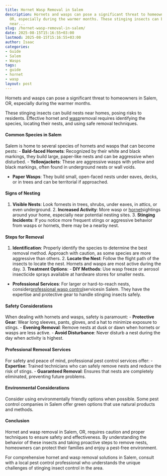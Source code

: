 ```yaml
---
title: Hornet Wasp Removal in Salem
description: Hornets and wasps can pose a significant threat to homeowners in Salem,
  OR, especially during the warmer months. These stinging insects can build nests
  near...
slug: /hornet-wasp-removal-in-salem/
date: 2025-08-15T15:16:55+03:00
lastmod: 2025-08-15T15:16:55+03:00
author: Isaac
categories:
- Guide
- Salem
- Wasps
tags:
- guide
- hornet
- wasp
layout: post
---
```

Hornets and wasps can pose a significant threat to homeowners in Salem, OR, especially during the warmer months.

These stinging insects can build nests near homes, posing risks to residents. Effective hornet and [wasp](https://pestpolicy.com/baby-wasp/)removal requires identifying the species, locating their nests, and using safe removal techniques.

####  Common Species in Salem

Salem is home to several species of hornets and wasps that can become pests: - **Bald-faced Hornets**: Recognized by their white and black markings, they build large, paper-like nests and can be aggressive when disturbed. - **Yellowjackets**: These are aggressive wasps with yellow and black markings, often found in underground nests or wall voids.

- **Paper Wasps**: They build small, open-faced nests under eaves, decks, or in trees and can be territorial if approached.

####  Signs of Nesting

1. **Visible Nests**: Look fornests in trees, shrubs, under eaves, in attics, or even underground. 2. **Increased Activity**: More wasp or [hornet](https://pestpolicy.com/hornet-bees-and-wasp-removal-tacoma/)sightings around your home, especially near potential nesting sites. 3. **Stinging Incidents**: If you notice more frequent stings or aggressive behavior from wasps or hornets, there may be a nearby nest.

####  Steps for Removal

1. **Identification**: Properly identify the species to determine the best removal method. Approach with caution, as some species are more aggressive than others. 2. **Locate the Nest**: Follow the flight path of the insects to locate the nest. Hornets and wasps are most active during the day. 3. **Treatment Options**: - **DIY Methods**: Use wasp freeze or aerosol insecticide sprays available at hardware stores for smaller nests.

- **Professional Services**: For larger or hard-to-reach nests, consider[professional wasp control](https://pestpolicy.com/best-wasp-fogger/)servicesin Salem. They have the expertise and protective gear to handle stinging insects safely.

####  Safety Considerations

When dealing with hornets and wasps, safety is paramount: - **Protective Gear**: Wear long sleeves, pants, gloves, and a hat to minimize exposure to stings. - **Evening Removal**: Remove nests at dusk or dawn when hornets or wasps are less active. - **Avoid Disturbance**: Never disturb a nest during the day when activity is highest.

####  Professional Removal Services

For safety and peace of mind, professional pest control services offer: - **Expertise**: Trained technicians who can safely remove nests and reduce the risk of stings. - **Guaranteed Removal**: Ensures that nests are completely eliminated, preventing future problems.

####  Environmental Considerations

Consider using environmentally friendly options when possible. Some pest control companies in Salem offer green options that use natural products and methods.

####  Conclusion

Hornet and wasp removal in Salem, OR, requires caution and proper techniques to ensure safety and effectiveness. By understanding the behavior of these insects and taking proactive steps to remove nests, homeowners can protect their families and enjoy a pest-free environment.

For comprehensive hornet and wasp removal solutions in Salem, consult with a local pest control professional who understands the unique challenges of stinging insect control in the area.
